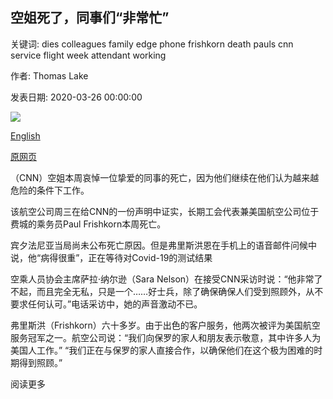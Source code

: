 ## 空姐死了，同事们“非常忙”

关键词: dies colleagues family edge phone frishkorn death pauls cnn service flight week attendant working

作者: Thomas Lake

发表日期: 2020-03-26 00:00:00

![](https://cdn.cnn.com/cnnnext/dam/assets/200326150650-american-airlines-jets-file-super-tease.jpg)

[English](A%20flight%20attendant%20dies%2C%20and%20colleagues%20are%20%27very%20much%20on%20edge%27.md)

[原网页](https://edition.cnn.com/2020/03/26/us/flight-attendant-coronavirus-death/index.html)

（CNN）空姐本周哀悼一位挚爱的同事的死亡，因为他们继续在他们认为越来越危险的条件下工作。

该航空公司周三在给CNN的一份声明中证实，长期工会代表兼美国航空公司位于费城的乘务员Paul Frishkorn本周死亡。

宾夕法尼亚当局尚未公布死亡原因。但是弗里斯洪恩在手机上的语音邮件问候中说，他“病得很重”，正在等待对Covid-19的测试结果

空乘人员协会主席萨拉·纳尔逊（Sara Nelson）在接受CNN采访时说：“他非常了不起，而且完全无私，只是一个……好士兵，除了确保确保人们受到照顾外，从不要求任何认可。”电话采访中，她的声音激动不已。

弗里斯洪（Frishkorn）六十多岁。由于出色的客户服务，他两次被评为美国航空服务冠军之一。航空公司说：“我们向保罗的家人和朋友表示敬意，其中许多人为美国人工作。” “我们正在与保罗的家人直接合作，以确保他们在这个极为困难的时期得到照顾。”

阅读更多